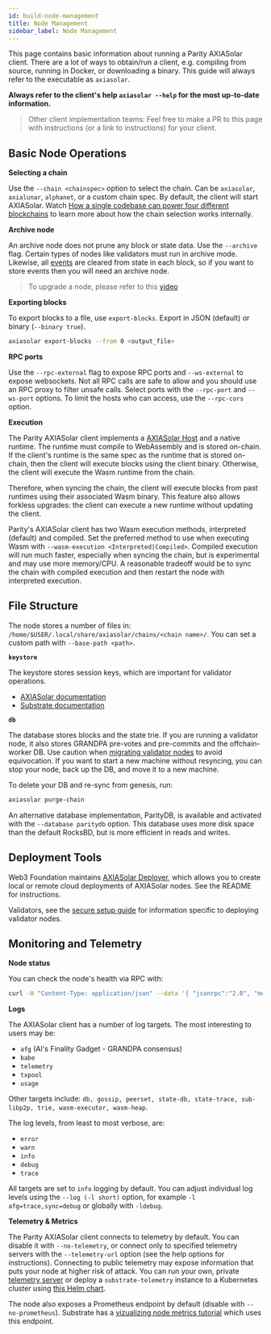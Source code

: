 ```yaml
---
id: build-node-management
title: Node Management
sidebar_label: Node Management
---
```


This page contains basic information about running a Parity AXIASolar client. There are a lot of ways to obtain/run a client, e.g. compiling from source, running in Docker, or downloading a binary. This guide will always refer to the executable as `axiasolar`.

**Always refer to the client's help `axiasolar --help` for the most up-to-date information.**

> Other client implementation teams: Feel free to make a PR to this page with instructions (or a link to instructions) for your client.

## Basic Node Operations

**Selecting a chain**

Use the `--chain <chainspec>` option to select the chain. Can be `axiasolar`, `axialunar`, `alphanet`, or a custom chain spec. By default, the client will start AXIASolar. Watch [How a single codebase can power four different blockchains](https://www.youtube.com/watch?v=i9vNCHz6wO4) to learn more about how the chain selection works internally.

**Archive node**

An archive node does not prune any block or state data. Use the `--archive` flag. Certain types of nodes like validators must run in archive mode. Likewise, all [events](build-protocol-info#events) are cleared from state in each block, so if you want to store events then you will need an archive node.

> To upgrade a node, please refer to this [video](https://www.youtube.com/watch?v=5LtcdBR9F40&list=PLOyWqupZ-WGuAuS00rK-pebTMAOxW41W8&index=5)

**Exporting blocks**

To export blocks to a file, use `export-blocks`. Export in JSON (default) or binary (`--binary true`).

```bash
axiasolar export-blocks --from 0 <output_file>
```

**RPC ports**

Use the `--rpc-external` flag to expose RPC ports and `--ws-external` to expose websockets. Not all RPC calls are safe to allow and you should use an RPC proxy to filter unsafe calls. Select ports with the `--rpc-port` and `--ws-port` options. To limit the hosts who can access, use the `--rpc-cors` option.

**Execution**

The Parity AXIASolar client implements a [AXIASolar Host](learn-axiasolar-host) and a native runtime. The runtime must compile to WebAssembly and is stored on-chain. If the client's runtime is the same spec as the runtime that is stored on-chain, then the client will execute blocks using the client binary. Otherwise, the client will execute the Wasm runtime from the chain.

Therefore, when syncing the chain, the client will execute blocks from past runtimes using their associated Wasm binary. This feature also allows forkless upgrades: the client can execute a new runtime without updating the client.

Parity's AXIASolar client has two Wasm execution methods, interpreted (default) and compiled. Set the preferred method to use when executing Wasm with `--wasm-execution <Interpreted|Compiled>`. Compiled execution will run much faster, especially when syncing the chain, but is experimental and may use more memory/CPU. A reasonable tradeoff would be to sync the chain with compiled execution and then restart the node with interpreted execution.

## File Structure

The node stores a number of files in: `/home/$USER/.local/share/axiasolar/chains/<chain name>/`. You can set a custom path with `--base-path <path>`.

**`keystore`**

The keystore stores session keys, which are important for validator operations.

- [AXIASolar documentation](learn-keys#session-keys)
- [Substrate documentation](https://substrate.dev/docs/en/knowledgebase/learn-substrate/session-keys)

**`db`**

The database stores blocks and the state trie. If you are running a validator node, it also stores GRANDPA pre-votes and pre-commits and the offchain-worker DB. Use caution when [migrating validator nodes](maintain-guides-how-to-upgrade) to avoid equivocation. If you want to start a new machine without resyncing, you can stop your node, back up the DB, and move it to a new machine.

To delete your DB and re-sync from genesis, run:

```bash
axiasolar purge-chain
```

An alternative database implementation, ParityDB, is available and activated with the `--database paritydb` option. This database uses more disk space than the default RocksBD, but is more efficient in reads and writes.

## Deployment Tools

Web3 Foundation maintains [AXIASolar Deployer](https://github.com/w3f/axiasolar-deployer), which allows you to create local or remote cloud deployments of AXIASolar nodes. See the README for instructions.

Validators, see the [secure setup guide](maintain-guides-how-to-use-axiasolar-secure-validator) for information specific to deploying validator nodes.

## Monitoring and Telemetry

**Node status**

You can check the node's health via RPC with:

```bash
curl -H "Content-Type: application/json" --data '{ "jsonrpc":"2.0", "method":"system_health", "params":[],"id":1 }' localhost:9933 
```

**Logs**

The AXIASolar client has a number of log targets. The most interesting to users may be:

- `afg` (Al's Finality Gadget - GRANDPA consensus)
- `babe`
- `telemetry`
- `txpool`
- `usage`

Other targets include: `db, gossip, peerset, state-db, state-trace, sub-libp2p, trie, wasm-executor, wasm-heap`.

The log levels, from least to most verbose, are:

- `error`
- `warn`
- `info`
- `debug`
- `trace`

All targets are set to `info` logging by default. You can adjust individual log levels using the `--log (-l short)` option, for example `-l afg=trace,sync=debug` or globally with `-ldebug`.

**Telemetry & Metrics**

The Parity AXIASolar client connects to telemetry by default. You can disable it with `--no-telemetry`, or connect only to specified telemetry servers with the `--telemetry-url` option (see the help options for instructions). Connecting to public telemetry may expose information that puts your node at higher risk of attack. You can run your own, private [telemetry server](https://github.com/paritytech/substrate-telemetry) or deploy a `substrate-telemetry` instance to a Kubernetes cluster using [this Helm chart](https://github.com/w3f/substrate-telemetry-chart).

The node also exposes a Prometheus endpoint by default (disable with `--no-prometheus`). Substrate has a [vizualizing node metrics tutorial](https://substrate.dev/docs/en/tutorials/visualize-node-metrics/) which uses this endpoint.
